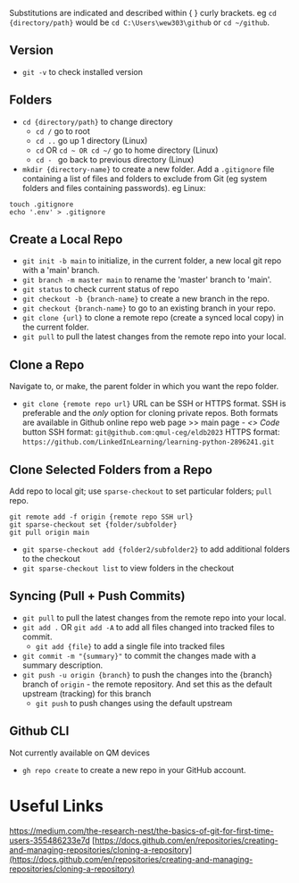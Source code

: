 
Substitutions are indicated and described within { } curly brackets. eg `cd {directory/path}` would be `cd C:\Users\wew303\github` or `cd ~/github`.
## Version
- `git -v` to check installed version
## Folders
- `cd {directory/path}` to change directory
	- `cd /` go to root
	- `cd ..` go up 1 directory (Linux)
	- `cd` OR `cd ~ OR cd ~/` go to home directory (Linux)
	- `cd - ` go back to previous directory (Linux)
- `mkdir {directory-name}` to create a new folder.
Add a `.gitignore` file containing a list of files and folders to exclude from Git (eg system folders and files containing passwords). eg Linux:
```
touch .gitignore
echo '.env' > .gitignore
```
## Create a Local Repo
- `git init -b main` to initialize, in the current folder, a new local git repo with a 'main' branch.
- `git branch -m master main` to rename the 'master' branch to 'main'.
- `git status` to check current status of repo
- `git checkout -b {branch-name}` to create a new branch in the repo.
- `git checkout {branch-name}` to go to an existing branch in your repo.
- `git clone {url}` to clone a remote repo (create a synced local copy) in the current folder.
- `git pull` to pull the latest changes from the remote repo into your local.
## Clone a Repo
Navigate to, or make, the parent folder in which you want the repo folder.
- `git clone {remote repo url}` 
URL can be SSH or HTTPS format. SSH is preferable and the *only* option for cloning private repos. Both formats are available in Github online 
	repo web page >> main page -  *<> Code* button
SSH format: `git@github.com:qmul-ceg/eldb2023`
HTTPS format: `https://github.com/LinkedInLearning/learning-python-2896241.git`
## Clone Selected Folders from a Repo
Add repo to local git; use `sparse-checkout` to set particular folders; `pull` repo.
```
git remote add -f origin {remote repo SSH url}
git sparse-checkout set {folder/subfolder}
git pull origin main
```
- `git sparse-checkout add {folder2/subfolder2}` to add additional folders to the checkout
- `git sparse-checkout list` to view folders in the checkout
## Syncing (Pull + Push Commits)
- `git pull` to pull the latest changes from the remote repo into your local.
- `git add .` OR `git add -A` to add all files changed into tracked files to commit.
	- `git add {file}` to add a single file into tracked files
- `git commit -m "{summary}"` to commit the changes made with a summary description.
- `git push -u origin {branch}` to push the changes into the {branch} branch of `origin` - the remote repository. And set this as the default upstream (tracking) for this branch
	- `git push` to push changes using the default upstream
## Github CLI
Not currently available on QM devices
- `gh repo create` to create a new repo in your GitHub account.
 
# Useful Links
https://medium.com/the-research-nest/the-basics-of-git-for-first-time-users-355486233e7d
[https://docs.github.com/en/repositories/creating-and-managing-repositories/cloning-a-repository](https://docs.github.com/en/repositories/creating-and-managing-repositories/cloning-a-repository)


